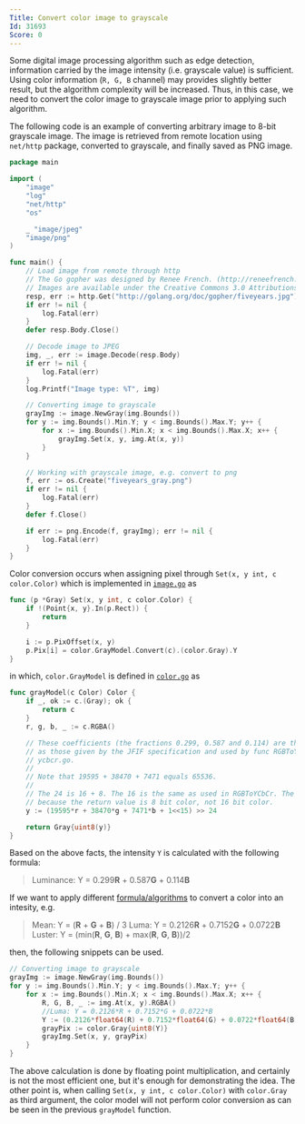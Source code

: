 ```yaml
---
Title: Convert color image to grayscale
Id: 31693
Score: 0
---
```

Some digital image processing algorithm such as edge detection, information carried by the image intensity (i.e. grayscale value) is sufficient. Using color information (`R, G, B` channel) may provides slightly better result, but the algorithm complexity will be increased. Thus, in this case, we need to convert the color image to grayscale image prior to applying such algorithm.

The following code is an example of converting arbitrary image to 8-bit grayscale image. The image is retrieved from remote location using `net/http` package, converted to grayscale, and finally saved as PNG image.

```go
package main

import (
    "image"
    "log"
    "net/http"
    "os"

    _ "image/jpeg"
    "image/png"
)

func main() {
    // Load image from remote through http
    // The Go gopher was designed by Renee French. (http://reneefrench.blogspot.com/)
    // Images are available under the Creative Commons 3.0 Attributions license.
    resp, err := http.Get("http://golang.org/doc/gopher/fiveyears.jpg")
    if err != nil {
        log.Fatal(err)
    }
    defer resp.Body.Close()

    // Decode image to JPEG
    img, _, err := image.Decode(resp.Body)
    if err != nil {
        log.Fatal(err)
    }
    log.Printf("Image type: %T", img)

    // Converting image to grayscale
    grayImg := image.NewGray(img.Bounds())
    for y := img.Bounds().Min.Y; y < img.Bounds().Max.Y; y++ {
        for x := img.Bounds().Min.X; x < img.Bounds().Max.X; x++ {
            grayImg.Set(x, y, img.At(x, y))
        }
    }

    // Working with grayscale image, e.g. convert to png
    f, err := os.Create("fiveyears_gray.png")
    if err != nil {
        log.Fatal(err)
    }
    defer f.Close()

    if err := png.Encode(f, grayImg); err != nil {
        log.Fatal(err)
    }
}
```

 Color conversion occurs when assigning pixel through `Set(x, y int, c color.Color)` which is implemented in [`image.go`](https://golang.org/src/image/image.go?s=19292:19335#L691) as

```go
func (p *Gray) Set(x, y int, c color.Color) {
    if !(Point{x, y}.In(p.Rect)) {
        return
    }

    i := p.PixOffset(x, y)
    p.Pix[i] = color.GrayModel.Convert(c).(color.Gray).Y
}
```

in which, `color.GrayModel` is defined in [`color.go`](https://golang.org/src/image/color/color.go?s=2699:2728#L110) as

```go
func grayModel(c Color) Color {
    if _, ok := c.(Gray); ok {
        return c
    }
    r, g, b, _ := c.RGBA()

    // These coefficients (the fractions 0.299, 0.587 and 0.114) are the same
    // as those given by the JFIF specification and used by func RGBToYCbCr in
    // ycbcr.go.
    //
    // Note that 19595 + 38470 + 7471 equals 65536.
    //
    // The 24 is 16 + 8. The 16 is the same as used in RGBToYCbCr. The 8 is
    // because the return value is 8 bit color, not 16 bit color.
    y := (19595*r + 38470*g + 7471*b + 1<<15) >> 24

    return Gray{uint8(y)}
}
```

Based on the above facts, the intensity `Y` is calculated with the following formula:

> Luminance: Y = 0.299**R** + 0.587**G** + 0.114**B**

If we want to apply different [formula/algorithms](http://journals.plos.org/plosone/article?id=10.1371/journal.pone.0029740) to convert a color into an intesity, e.g.

> Mean: Y = (**R** + **G** + **B**) / 3
> Luma: Y = 0.2126**R** + 0.7152**G** + 0.0722**B**
> Luster: Y = (min(**R**, **G**, **B**) + max(**R**, **G**, **B**))/2

then, the following snippets can be used.

```go
// Converting image to grayscale
grayImg := image.NewGray(img.Bounds())
for y := img.Bounds().Min.Y; y < img.Bounds().Max.Y; y++ {
    for x := img.Bounds().Min.X; x < img.Bounds().Max.X; x++ {
        R, G, B, _ := img.At(x, y).RGBA()
        //Luma: Y = 0.2126*R + 0.7152*G + 0.0722*B
        Y := (0.2126*float64(R) + 0.7152*float64(G) + 0.0722*float64(B)) * (255.0 / 65535)
        grayPix := color.Gray{uint8(Y)}
        grayImg.Set(x, y, grayPix)
    }
}
```

The above calculation is done by floating point multiplication, and certainly is not the most efficient one, but it's enough for demonstrating the idea. The other point is, when calling `Set(x, y int, c color.Color)` with `color.Gray` as third argument, the color model will not perform color conversion as can be seen in the previous `grayModel` function.
